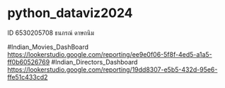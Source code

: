 # python_dataviz2024
ID 6530205708 ธนภรณ์ ดาษถนิม

#Indian_Movies_DashBoard
https://lookerstudio.google.com/reporting/ee9e0f06-5f8f-4ed5-a1a5-ff0b60526769
#Indian_Directors_Dashboard
https://lookerstudio.google.com/reporting/19dd8307-e5b5-432d-95e6-ffe51c433cd2
